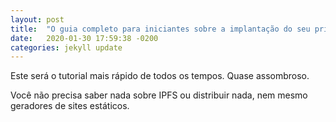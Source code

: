 ```yaml
---
layout: post
title:  "O guia completo para iniciantes sobre a implantação do seu primeiro site estático no IPFS"
date:   2020-01-30 17:59:38 -0200
categories: jekyll update
---
```


Este será o tutorial mais rápido de todos os tempos. Quase assombroso.

Você não precisa saber nada sobre IPFS ou distribuir nada, nem mesmo geradores de sites estáticos.


